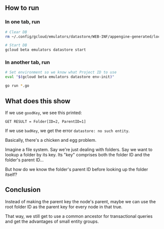 ## How to run

### In one tab, run
```bash
# Clear DB
rm ~/.config/gcloud/emulators/datastore/WEB-INF/appengine-generated/local_db.bin

# Start DB
gcloud beta emulators datastore start
```

### In another tab, run
```bash
# Set environment so we know what Project ID to use
eval "$(gcloud beta emulators datastore env-init)"

go run *.go
``` 

## What does this show
If we use `goodKey`, we see this printed:
```
GET RESULT = Folder[ID=2, ParentID=1]
```

If we use `badKey`, we get the error `datastore: no such entity`.

Basically, there's a chicken and egg problem.

Imagine a file system.
Say we're just dealing with folders.
Say we want to lookup a folder by its key.
Its "key" comprises both the folder ID
and the folder's parent ID...

But how do we know the folder's parent ID
before looking up the folder itself?

## Conclusion
Instead of making the parent key the node's parent,
maybe we can use the root folder ID as the parent key
for every node in that true.

That way, we still get to use a common ancestor
for transactional queries and get the advantages of small entity groups.